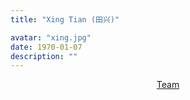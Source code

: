 ```yaml
---
title: "Xing Tian (田兴)"

avatar: "xing.jpg"
date: 1970-01-07
description: ""
---
```


<p align="center">
    <a href="https://slangscience.github.io/slang/index.html">Team</a>
</p>
